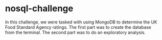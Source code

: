 # nosql-challenge

In this challenge, we were tasked with using MongoDB to determine the UK Food Standard Agency ratings. The first part was to create the database from the terminal. The second part was to do an exploratory analysis.
